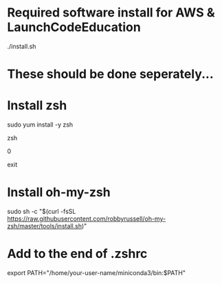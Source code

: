# Required software install for AWS & LaunchCodeEducation
./install.sh

# These should be done seperately...
# Install zsh
sudo yum install -y zsh

zsh

0

exit

# Install oh-my-zsh
sudo sh -c "$(curl -fsSL https://raw.githubusercontent.com/robbyrussell/oh-my-zsh/master/tools/install.sh)"

# Add to the end of .zshrc
export PATH="/home/your-user-name/miniconda3/bin:$PATH"

